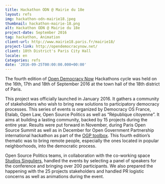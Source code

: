 ```yaml
---
title: Hackathon ODN @ Mairie du 18e
layout: refs
img: hackathon-odn-mairie18.jpeg
thumbnail: hackathon-mairie-18.png
alt: Hackathon ODN @ Mairie du 18e
project-date: September 2016
tag: hackathon, Animation
client-url: http://www.mairie18.paris.fr/mairie18/
project-link: http://opendemocracynow.net/
client: 18th District's Paris City Hall
locale: en
Categories: refs
date: '2016-09-25T00:00:00.000+00:00'
---
```


The fourth edition of [Open Democracy Now](http://opendemocracynow.net/) Hackathons cycle was held on the 16th, 17th and 18th of September 2016 at the town hall of the 18th district of Paris.

This project was officially launched in January 2016. It gathers a community of stakeholders who wish to bring new solutions to participatory democracy processes. This series of events is organized by Democracy OS France, Etalab, Open Law, Open Source Politics as well as “République citoyenne”. It aims at building a lasting community, backed by 15 projects during the entire year. Results were put forward in November, during Paris Open Source Summit as well as in December for Open Government Partnership international hackathon as part of the [OGP toolbox](https://ogptoolbox.org/en). This fourth edition’s thematic was to bring remote people, especially the ones located in popular neighborhoods, into the democratic process.

Open Source Politics teams, in collaboration with the co-working space [Studios Singuliers](http://studios-singuliers.fr/), handled the events by selecting a panel of speakers for the conference and bringing over 200 participants. We also prepared the happening with the 25 projects stakeholders and handled PR logistic concerns as well as animations during the event.
